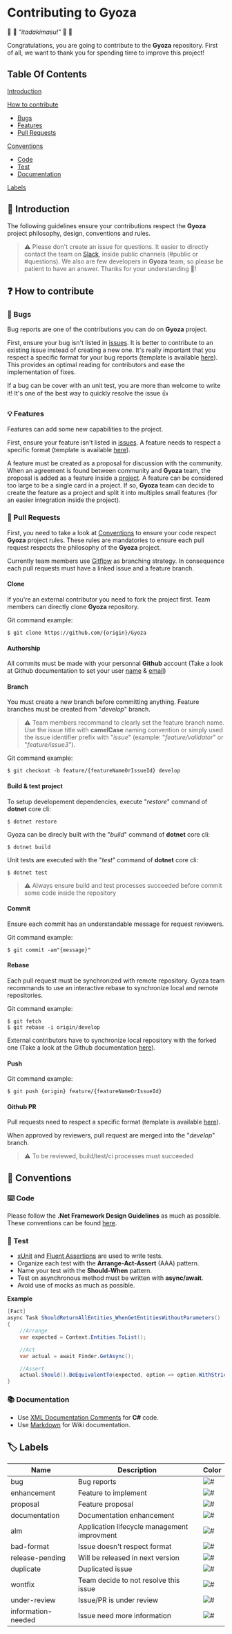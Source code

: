 # Contributing to Gyoza
🥢 🥟 *"itadakimasu!"* 🥟 🥢

Congratulations, you are going to contribute to the **Gyoza** repository. 
First of all, we want to thank you for spending time to improve this project!

## Table Of Contents
[Introduction](#introduction)

[How to contribute](#how-to-contribute)
  * [Bugs](#bugs)
  * [Features](#features)
  * [Pull Requests](#pull-requests)

[Conventions](#conventions)
  * [Code](#code)
  * [Test](#test)
  * [Documentation](#documentation)

[Labels](#labels)

## <a id="introduction"></a>🏁 Introduction
The following guidelines ensure your contributions respect the **Gyoza** project philosophy, design, conventions and rules.

> ⚠️ Please don't create an issue for questions. It easier to directly contact the team on [Slack](https://gyoza-team.slack.com), inside public channels (#public or #questions). We also are few developers in **Gyoza** team, so please be patient to have an answer. Thanks for your understanding 🙏!

## <a id="how-to-contribute"></a>❓ How to contribute

### <a id="bugs"></a>🐛 Bugs
Bug reports are one of the contributions you can do on **Gyoza** project. 

First, ensure your bug isn't listed in [issues](https://github.com/Vtek/Gyoza/issues). It is better to contribute to an existing issue instead of creating a new one. It's really important that you respect a specific format for your bug reports (template is available [here](https://raw.githubusercontent.com/Vtek/Gyoza/blob/develop/contributing/bug.md)). This provides an optimal reading for contributors and ease the implementation of fixes.

If a bug can be cover with an unit test, you are more than welcome to write it! It's one of the best way to quickly resolve the issue 👍

### <a id="features"></a>💡 Features
Features can add some new capabilities to the project. 

First, ensure your feature isn't listed in [issues](https://github.com/Vtek/Gyoza/issues). A feature needs to respect a specific format (template is available [here](https://raw.githubusercontent.com/Vtek/Gyoza/blob/develop/contributing/feature.md)).

A feature must be created as a proposal for discussion with the community. When an agreement is found between community and **Gyoza** team, the proposal is added as a feature inside a [project](https://github.com/Vtek/Gyoza/projects). A feature can be considered too large to be a single card in a project. If so, **Gyoza** team can decide to create the feature as a project and split it into multiples small features (for an easier integration inside the project).

### <a id="pull-requests"></a>🎁 Pull Requests
First, you need to take a look at [Conventions](#conventions) to ensure your code respect **Gyoza** project rules. These rules are mandatories to ensure each pull request respects the philosophy of the **Gyoza** project.

Currently team members use [Gitflow](http://nvie.com/posts/a-successful-git-branching-model/) as branching strategy. In consequence each pull requests must have a linked issue and a feature branch.

#### Clone
If you're an external contributor you need to fork the project first. Team members can directly clone **Gyoza** repository.

Git command example:
```
$ git clone https://github.com/{origin}/Gyoza
```

#### Authorship
All commits must be made with your personnal **Github** account (Take a look at Github documentation to set your user [name](https://help.github.com/articles/setting-your-username-in-git/) & [email](https://help.github.com/articles/setting-your-email-in-git/))

#### Branch
You must create a new branch before committing anything. Feature branches must be created from "*develop*" branch.

> ⚠️ Team members recommand to clearly set the feature branch name. Use the issue title with **camelCase** naming convention or simply used the issue identifier prefix with "*issue*" (example: "*feature/validator*" or "*feature/issue3*").

Git command example:
```
$ git checkout -b feature/{featureNameOrIssueId} develop
```

#### Build & test project
To setup developement dependencies, execute "*restore*" command of **dotnet** core cli:
```
$ dotnet restore
```

Gyoza can be direcly built with the "*build*" command of **dotnet** core cli:
```
$ dotnet build
```

Unit tests are executed with the "*test*" command of **dotnet** core cli:
```
$ dotnet test
```

> ⚠️ Always ensure build and test processes succeeded before commit some code inside the repository

#### Commit
Ensure each commit has an understandable message for request reviewers.

Git command example:
```
$ git commit -am"{message}"
```

#### Rebase
Each pull request must be synchronized with remote repository. Gyoza team recommands to use an interactive rebase to synchronize local and remote repositories.

Git command example:
```
$ git fetch
$ git rebase -i origin/develop
```

External contributors have to synchronize local repository with the forked one (Take a look at the Github documentation [here](https://help.github.com/articles/syncing-a-fork/)).

#### Push
Git command example:
```
$ git push {origin} feature/{featureNameOrIssueId}
```

#### Github PR
Pull requests need to respect a specific format (template is available [here](https://raw.githubusercontent.com/Vtek/Gyoza/blob/develop/contributing/pr.md)).

When approved by reviewers, pull request are merged into the "*develop*" branch.

> ⚠️ To be reviewed, build/test/ci processes must succeeded

## <a id="conventions"></a>🤝 Conventions

### <a id="code"></a>⌨️ Code
Please follow the **.Net Framework Design Guidelines** as much as possible. These conventions can be found [here](https://docs.microsoft.com/en-us/dotnet/standard/design-guidelines/).

### <a id="test"></a>🔬 Test
- [xUnit](https://xunit.github.io/) and [Fluent Assertions](http://fluentassertions.com/) are used to write tests.
- Organize each test with the **Arrange-Act-Assert** (AAA) pattern.
- Name your test with the **Should-When** pattern.
- Test on asynchronous method must be written with **async/await**.
- Avoid use of mocks as much as possible.

**Example**
```csharp
[Fact]
async Task ShouldReturnAllEntities_WhenGetEntitiesWithoutParameters()
{
    //Arrange
    var expected = Context.Entities.ToList();

    //Act
    var actual = await Finder.GetAsync();

    //Assert
    actual.Should().BeEquivalentTo(expected, option => option.WithStrictOrdering());
}
``` 

### <a id="documentation"></a>📚 Documentation
- Use [XML Documentation Comments](https://docs.microsoft.com/en-us/dotnet/csharp/programming-guide/xmldoc/xml-documentation-comments) for **C#** code.
- Use [Markdown](https://github.com/adam-p/markdown-here/wiki/Markdown-Cheatsheet) for Wiki documentation.

## <a id="labels"></a>🏷️ Labels
| Name | Description | Color |
| --- | --- | --- |
| bug | Bug reports | ![#](https://placehold.it/15/e74c3c/000000?text=+) |
| enhancement | Feature to implement | ![#](https://placehold.it/15/3498db/000000?text=+) |
| proposal | Feature proposal | ![#](https://placehold.it/15/1abc9c/000000?text=+) |
| documentation | Documentation enhancement | ![#](https://placehold.it/15/ecf0f1/000000?text=+) |
| alm | Application lifecycle management improvment | ![#](https://placehold.it/15/e67e22/000000?text=+) |
| bad-format | Issue doesn't respect format | ![#](https://placehold.it/15/34495e/000000?text=+) |
| release-pending | Will be released in next version | ![#](https://placehold.it/15/2ecc71/000000?text=+) |
| duplicate | Duplicated issue | ![#](https://placehold.it/15/f1c40f/000000?text=+) |
| wontfix | Team decide to not resolve this issue | ![#](https://placehold.it/15/95a5a6/000000?text=+) |
| under-review | Issue/PR is under review | ![#](https://placehold.it/15/FFFFFF/000000?text=+) |
| information-needed | Issue need more information | ![#](https://placehold.it/15/9b59b6/000000?text=+) |